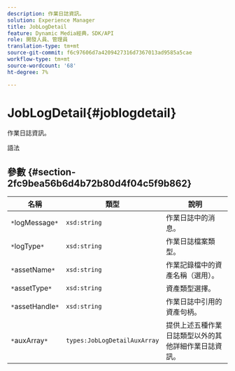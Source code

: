 ```yaml
---
description: 作業日誌資訊。
solution: Experience Manager
title: JobLogDetail
feature: Dynamic Media經典，SDK/API
role: 開發人員、管理員
translation-type: tm+mt
source-git-commit: f6c97606d7a4209427316d7367013ad9585a5cae
workflow-type: tm+mt
source-wordcount: '68'
ht-degree: 7%

---
```



# JobLogDetail{#joblogdetail}

作業日誌資訊。

語法

## 參數 {#section-2fc9bea56b6d4b72b80d4f04c5f9b862}

| 名稱 | 類型 | 說明 |
|---|---|---|
| `*`logMessage`*` | `xsd:string` | 作業日誌中的消息。 |
| `*`logType`*` | `xsd:string` | 作業日誌檔案類型。 |
| `*`assetName`*` | `xsd:string` | 作業記錄檔中的資產名稱（選用）。 |
| `*`assetType`*` | `xsd:string` | 資產類型選擇。 |
| `*`assetHandle`*` | `xsd:string` | 作業日誌中引用的資產句柄。 |
| `*`auxArray`*` | `types:JobLogDetailAuxArray` | 提供上述五種作業日誌類型以外的其他詳細作業日誌資訊。 |

